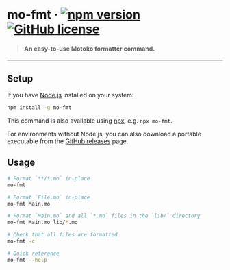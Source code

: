 # mo-fmt &middot; [![npm version](https://img.shields.io/npm/v/prettier-plugin-motoko.svg?logo=npm)](https://www.npmjs.com/package/prettier-plugin-motoko) [![GitHub license](https://img.shields.io/badge/license-Apache%202.0-blue.svg)](https://opensource.org/licenses/Apache-2.0)

> #### An easy-to-use Motoko formatter command.

---

## Setup

If you have [Node.js](https://nodejs.org/en/download/) installed on your system:

```bash
npm install -g mo-fmt
```

This command is also available using [npx](https://docs.npmjs.com/cli/v7/commands/npx), e.g. `npx mo-fmt`.

For environments without Node.js, you can also download a portable executable from the [GitHub releases](https://github.com/dfinity/prettier-plugin-motoko/releases) page.

## Usage

```bash
# Format `**/*.mo` in-place
mo-fmt

# Format `File.mo` in-place
mo-fmt Main.mo

# Format `Main.mo` and all `*.mo` files in the `lib/` directory
mo-fmt Main.mo lib/*.mo

# Check that all files are formatted
mo-fmt -c

# Quick reference
mo-fmt --help
```
